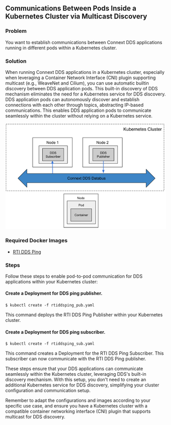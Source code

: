 ## Communications Between Pods Inside a Kubernetes Cluster via Multicast Discovery

### Problem

You want to establish communications between Connext DDS applications running in different pods within a Kubernetes cluster. 

### Solution

When running Connext DDS applications in a Kubernetes cluster, especially when leveraging a Container Network Interface (CNI) plugin supporting multicast (e.g., WeaveNet and Cilium), you can use automatic builtin discovery between DDS application pods. This built-in discovery of DDS mechanism eliminates the need for a Kubernetes service for DDS discovery. DDS application pods can autonomously discover and establish connections with each other through topics, abstracting IP-based communications. This enables DDS application pods to communicate seamlessly within the cluster without relying on a Kubernetes service.

![Pod-to-pod Communications Inside a Cluster](ddsping.png)

### Required Docker Images
- [RTI DDS Ping](https://hub.docker.com/repository/docker/rticom/dds-ping)

### Steps
Follow these steps to enable pod-to-pod communication for DDS applications within your Kubernetes cluster:

#### Create a Deployment for DDS ping publisher.
`$ kubectl create -f rtiddsping_pub.yaml`

This command deploys the RTI DDS Ping Publisher within your Kubernetes cluster.

#### Create a Deployment for DDS ping subscriber.
`$ kubectl create -f rtiddsping_sub.yaml`

This command creates a Deployment for the RTI DDS Ping Subscriber. This subscriber can now communicate with the RTI DDS Ping publisher.

These steps ensure that your DDS applications can communicate seamlessly within the Kubernetes cluster, leveraging DDS's built-in discovery mechanism. With this setup, you don't need to create an additional Kubernetes service for DDS discovery, simplifying your cluster configuration and communication setup.

Remember to adapt the configurations and images according to your specific use case, and ensure you have a Kubernetes cluster with a compatible container networking interface (CNI) plugin that supports multicast for DDS discovery.
